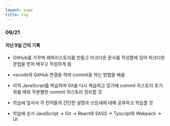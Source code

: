 ```yaml
---
layout: page
title: log
---
```



### 09/21 

#### 지난 9일 간의 기록

- GitHub를 가꾸며 레파지스토리를 만들고 마크다운 문서를 작성함에 있어 마크다운 문법을 먼저 배우고 작성하게 됨

- vscode와 GitHub 연결을 하며 commit을 하는 방법을 배움

- 아직 JavaScript를 복습하며 Git을 다시 복습하고 있기에 commit 히스토리 초기화를 배워 무분별한 commit 히스토리 정리할 것

- 학습에 앞서서 각 언어들의 간단한 설명과 쓰임새에 대해 공부하고 학습할 것

- 학습에 순서 JavaScript -> Git -> React와 SASS -> Tyscript와 Webpack -> UI